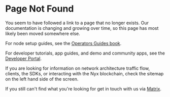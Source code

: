 # Page Not Found 

You seem to have followed a link to a page that no longer exists. Our documentation is changing and growing over time, so this page has most likely been moved somewhere else. 

For node setup guides, see the [Operators Guides book](https://nymtech.net/operators). 

For developer tutorials, app guides, and demo and community apps, see the [Developer Portal](https://nymtech.net/developers). 

If you are looking for information on network architecture traffic flow, clients, the SDKs, or interacting with the Nyx blockchain, check the sitemap on the left hand side of the screen. 

If you still can't find what you're looking for get in touch with us via [Matrix](TODO). 
